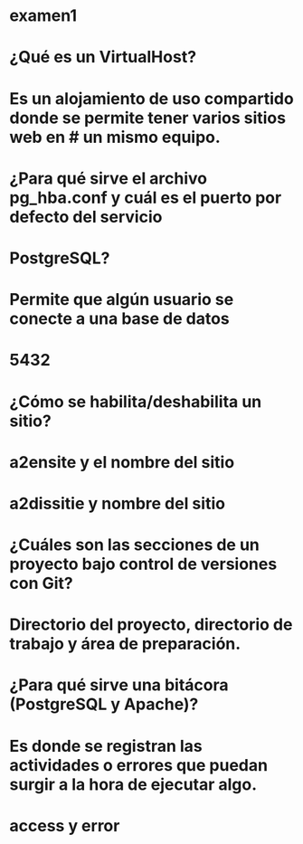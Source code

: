 # examen1
# ¿Qué es un VirtualHost?

# Es un alojamiento de uso compartido donde se permite tener varios sitios web en # un mismo equipo.

# ¿Para qué sirve el archivo pg_hba.conf y cuál es el puerto por defecto del servicio 
# PostgreSQL?
# Permite que algún usuario se conecte a una base de datos
# 5432
# ¿Cómo se habilita/deshabilita un sitio?

# a2ensite y el nombre del sitio
# a2dissitie y nombre del sitio

# ¿Cuáles son las secciones de un proyecto bajo control de versiones con Git?
# Directorio del proyecto, directorio de trabajo y área de preparación.

# ¿Para qué sirve una bitácora (PostgreSQL y Apache)?
# Es donde se    registran las actividades o errores que puedan surgir a la hora de ejecutar algo.
# access y error
